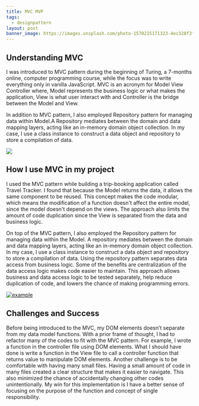 ```yaml
---
title: MVC MVP
tags:
  - designpattern
layout: post
banner_image: https://images.unsplash.com/photo-1570215171323-4ec328f3f5fa?ixlib=rb-4.0.3&ixid=MnwxMjA3fDB8MHxwaG90by1wYWdlfHx8fGVufDB8fHx8&auto=format&fit=crop&w=1770&q=80
---
```


## Understanding MVC

I was introduced to MVC pattern during the beginning of Turing, a 7-months online, computer programming course, while the focus was to write everything only in vanilla JavaScript. MVC is an acronym for Model View Controller where, Model represents the business logic or what makes the application, View is what user interact with and Controller is the bridge between the Model and View.

In addition to MVC pattern, I also employed Repository pattern for managing data within Model.A Repository mediates between the domain and data mapping layers, acting like an in-memory domain object collection. In my case, I use a class instance to construct a data object and repository to store a compilation of data.

[![](https://mermaid.ink/img/pako:eNpFjL0KwzAMhF_FaE5ewJQObddO_Zm0CFtpArZcFJlQQt69Dh26HN9xx7dCKJHBw5DKEkZSc_cTymNmdX1_dM-JF5Q93WHv5yKmJSVWlD__tmszJRToILNmmmLTrijOIdjImRF8w8gD1WQIKFu7UrVy-0gAb1q5g_qOZHyZ6KWUwQ-UZt6-QP04nA?type=png)](https://mermaid.live/edit#pako:eNpFjL0KwzAMhF_FaE5ewJQObddO_Zm0CFtpArZcFJlQQt69Dh26HN9xx7dCKJHBw5DKEkZSc_cTymNmdX1_dM-JF5Q93WHv5yKmJSVWlD__tmszJRToILNmmmLTrijOIdjImRF8w8gD1WQIKFu7UrVy-0gAb1q5g_qOZHyZ6KWUwQ-UZt6-QP04nA)

## How I use MVC in my project

I used the MVC pattern while building a trip-booking application called Travel Tracker. I found that because the Model returns the data, it allows the same component to be reused. This concept makes the code modular, which means the modification of a function doesn't affect the entire model, since the model doesn't depend on the views. The approach also limits the amount of code duplication since the View is separated from the data and business logic.

On top of the MVC pattern, I also employed the Repository pattern for managing data within the Model. A repository mediates between the domain and data mapping layers, acting like an in-memory domain object collection. In my case, I use a class instance to construct a data object and repository to store a compilation of data. Using the repository pattern separates data access from business logic. Some of the benefits are centralization of the data access logic makes code easier to maintain. This approach allows business and data access logic to be tested separately, help reduce duplication of code, and lowers the chance of making programming errors.

[![example](https://mermaid.ink/img/pako:eNplUUFOwzAQ_Iq1J5BaHhBVSEAvHJAQrTjtxThbYuTYkb2mQlX_ju3ESRAnz45ndkb2BZRrCRo4GXdWnfQsjo9o3zWdbxDyIRCtCMrrge--AsKt2G239-LJWfbOGPJJtwxFreZxdKBdCYr74fX5P_mSmhi0IX58ejl0dT6m6PBGg0tBGYuMSw7Xm6lYXpIVK8_EyW8am1YolJEhlC2Vql3_evcUWE_pBS_x81V1zsTitJK1s9U7TqvsFVuXkG1hAz35Xuo2fcwlyQQCd9QTQpNgSycZDSOgvSapjOwOP1ZBwz7SBuLQSqa9lukV-5G8_gL6Takk?type=png)](https://mermaid.live/edit#pako:eNplUUFOwzAQ_Iq1J5BaHhBVSEAvHJAQrTjtxThbYuTYkb2mQlX_ju3ESRAnz45ndkb2BZRrCRo4GXdWnfQsjo9o3zWdbxDyIRCtCMrrge--AsKt2G239-LJWfbOGPJJtwxFreZxdKBdCYr74fX5P_mSmhi0IX58ejl0dT6m6PBGg0tBGYuMSw7Xm6lYXpIVK8_EyW8am1YolJEhlC2Vql3_evcUWE_pBS_x81V1zsTitJK1s9U7TqvsFVuXkG1hAz35Xuo2fcwlyQQCd9QTQpNgSycZDSOgvSapjOwOP1ZBwz7SBuLQSqa9lukV-5G8_gL6Takk)

## Challenges and Success

Before being introduced to the MVC, my DOM elements doesn’t separate from my data model functions. With a prior frame of thought, I had to refactor many of the codes to fit with the MVC pattern. For example, I wrote a function in the controller file using DOM elements. What I should have done is write a function in the View file to call a controller function that returns value to manipulate DOM elements.
Another challenge is to be comfortable with having many small files. Having a small amount of code in many files created a clear structure that makes it easier to navigate. This also minimized the chance of accidentally changing other codes unintentionally.
My win for this implementation is I have a better sense of focusing on the purpose of the function and concept of single responsibility.
